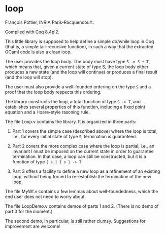 loop
====
François Pottier, INRIA Paris-Rocquencourt.

Compiled with Coq 8.4pl2.

This little library is supposed to help define a simple do/while loop in Coq
(that is, a simple tail-recursive function), in such a way that the extracted
OCaml code is also a clean loop.

The user provides the loop body. The body must have type `S -> S + T`, which
means that, given a current state of type S, the loop body either produces a
new state (and the loop will continue) or produces a final result (and the
loop will stop).

The user must also provide a well-founded ordering on the type `S` and a proof
that the loop body respects this ordering.

The library constructs the loop, a total function of type `S -> T`, and
establishes several properties of this function, including a fixed point
equation and a Hoare-style rasoning rule.

The file Loop.v contains the library. It is organized in three parts:

  1. Part 1 covers the simple case (described above) where the loop is total,
     i.e., for every initial state of type `S`, termination is guaranteed.

  2. Part 2 covers the more complex case where the loop is partial, i.e., an
     invariant I must be imposed on the current state in order to guarantee
     termination. In that case, a loop can still be constructed, but it is a
     function of type `{ s | I s } -> T`.

  3. Part 3 offers a facility to define a new loop as a refinement of an
     existing loop, without being forced to re-establish the termination of
     the new loop.

The file MyWf.v contains a few lemmas about well-foundedness, which the end
user does not need to worry about.

The file LoopDemo.v contains demos of parts 1 and 2. (There is no demo of
part 3 for the moment.)

The second demo, in particular, is still rather clumsy. Suggestions for
improvement are welcome!
